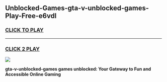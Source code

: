 
## Unblocked-Games-gta-v-unblocked-games-Play-Free-e6vdl
<h3>
<a href="https://premium76.site?title=gta-v-unblocked-games&ref=18A1">CLICK TO PLAY</a></h3>
<hr>

<h3>
<a href="https://premium76.site?title=gta-v-unblocked-games&ref=18A1">CLICK 2 PLAY</a>
  
</h3>

<a href="https://premium76.site?title=gta-v-unblocked-games&ref=18A1"><img src="https://clearcache.store/games.png"></a>


**gta-v-unblocked-games games unblocked: Your Gateway to Fun and Accessible Online Gaming**
